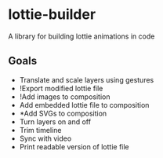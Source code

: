 # lottie-builder
A library for building lottie animations in code

## Goals 
- Translate and scale layers using gestures
- !Export modified lottie file
- !Add images to composition
- Add embedded lottie file to composition
- *Add SVGs to composition
- Turn layers on and off
- Trim timeline
- Sync with video
- Print readable version of lottie file